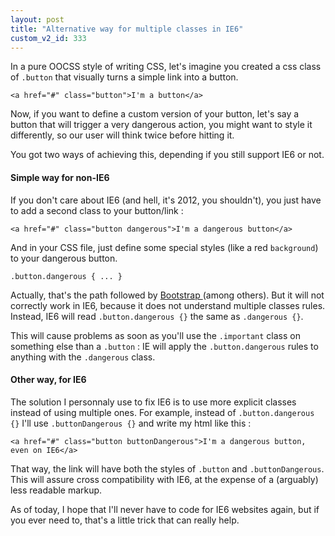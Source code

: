 ```yaml
---
layout: post
title: "Alternative way for multiple classes in IE6"
custom_v2_id: 333
---
```


In a pure OOCSS style of writing CSS, let's imagine you created a css class of
`.button` that visually turns a simple link into a button.

    
    
    <a href="#" class="button">I'm a button</a>

Now, if you want to define a custom version of your button, let's say a button
that will trigger a very dangerous action, you might want to style it
differently, so our user will think twice before hitting it.

You got two ways of achieving this, depending if you still support IE6 or not.

#### Simple way for non-IE6

If you don't care about IE6 (and hell, it's 2012, you shouldn't), you just
have to add a second class to your button/link :

    
    
    
    
    <a href="#" class="button dangerous">I'm a dangerous button</a>
    
    
    

And in your CSS file, just define some special styles (like a red
`background`) to your dangerous button.

    
    
    .button.dangerous { ... }

Actually, that's the path followed by [Bootstrap
](http://twitter.github.com/bootstrap/)(among others). But it will not
correctly work in IE6, because it does not understand multiple classes rules.
Instead, IE6 will read `.button.dangerous {}` the same as `.dangerous {}`.

This will cause problems as soon as you'll use the `.important` class on
something else than a `.button` : IE will apply the `.button.dangerous` rules
to anything with the `.dangerous` class.

#### Other way, for IE6

The solution I personnaly use to fix IE6 is to use more explicit classes
instead of using multiple ones. For example, instead of `.button.dangerous {}`
I'll use `.buttonDangerous {}` and write my html like this :

    
    
    <a href="#" class="button buttonDangerous">I'm a dangerous button, even on IE6</a>  
    

That way, the link will have both the styles of `.button` and
`.buttonDangerous`. This will assure cross compatibility with IE6, at the
expense of a (arguably) less readable markup.

As of today, I hope that I'll never have to code for IE6 websites again, but
if you ever need to, that's a little trick that can really help.

